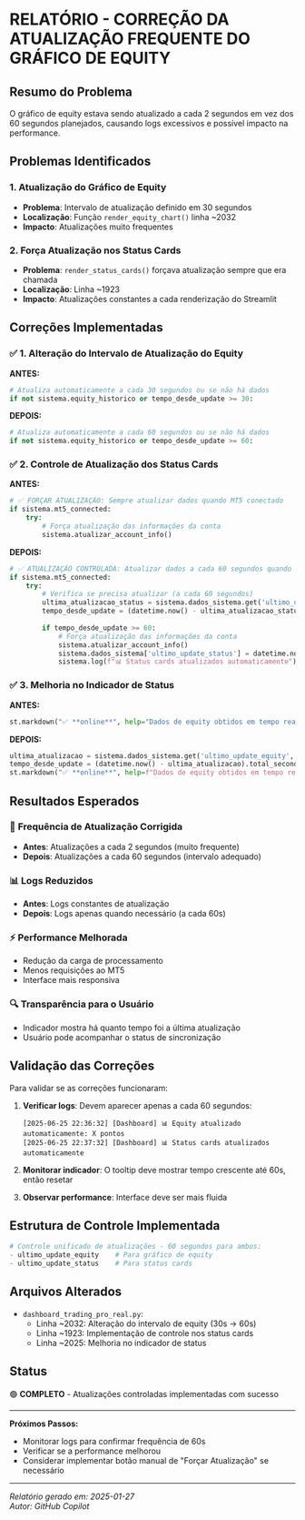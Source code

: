 # RELATÓRIO - CORREÇÃO DA ATUALIZAÇÃO FREQUENTE DO GRÁFICO DE EQUITY

## Resumo do Problema
O gráfico de equity estava sendo atualizado a cada 2 segundos em vez dos 60 segundos planejados, causando logs excessivos e possível impacto na performance.

## Problemas Identificados

### 1. **Atualização do Gráfico de Equity**
- **Problema**: Intervalo de atualização definido em 30 segundos
- **Localização**: Função `render_equity_chart()` linha ~2032
- **Impacto**: Atualizações muito frequentes

### 2. **Força Atualização nos Status Cards**
- **Problema**: `render_status_cards()` forçava atualização sempre que era chamada
- **Localização**: Linha ~1923
- **Impacto**: Atualizações constantes a cada renderização do Streamlit

## Correções Implementadas

### ✅ **1. Alteração do Intervalo de Atualização do Equity**

**ANTES:**
```python
# Atualiza automaticamente a cada 30 segundos ou se não há dados
if not sistema.equity_historico or tempo_desde_update >= 30:
```

**DEPOIS:**
```python
# Atualiza automaticamente a cada 60 segundos ou se não há dados
if not sistema.equity_historico or tempo_desde_update >= 60:
```

### ✅ **2. Controle de Atualização dos Status Cards**

**ANTES:**
```python
# ✅ FORÇAR ATUALIZAÇÃO: Sempre atualizar dados quando MT5 conectado
if sistema.mt5_connected:
    try:
        # Força atualização das informações da conta
        sistema.atualizar_account_info()
```

**DEPOIS:**
```python
# ✅ ATUALIZAÇÃO CONTROLADA: Atualizar dados a cada 60 segundos quando MT5 conectado
if sistema.mt5_connected:
    try:
        # Verifica se precisa atualizar (a cada 60 segundos)
        ultima_atualizacao_status = sistema.dados_sistema.get('ultimo_update_status', datetime.min)
        tempo_desde_update = (datetime.now() - ultima_atualizacao_status).total_seconds()
        
        if tempo_desde_update >= 60:
            # Força atualização das informações da conta
            sistema.atualizar_account_info()
            sistema.dados_sistema['ultimo_update_status'] = datetime.now()
            sistema.log(f"📊 Status cards atualizados automaticamente")
```

### ✅ **3. Melhoria no Indicador de Status**

**ANTES:**
```python
st.markdown("✅ **online**", help="Dados de equity obtidos em tempo real do MetaTrader 5 - Atualização automática ativa")
```

**DEPOIS:**
```python
ultima_atualizacao = sistema.dados_sistema.get('ultimo_update_equity', datetime.now())
tempo_desde_update = (datetime.now() - ultima_atualizacao).total_seconds()
st.markdown("✅ **online**", help=f"Dados de equity obtidos em tempo real do MetaTrader 5 - Última atualização há {tempo_desde_update:.0f}s")
```

## Resultados Esperados

### 🎯 **Frequência de Atualização Corrigida**
- **Antes**: Atualizações a cada 2 segundos (muito frequente)
- **Depois**: Atualizações a cada 60 segundos (intervalo adequado)

### 📊 **Logs Reduzidos**
- **Antes**: Logs constantes de atualização
- **Depois**: Logs apenas quando necessário (a cada 60s)

### ⚡ **Performance Melhorada**
- Redução da carga de processamento
- Menos requisições ao MT5
- Interface mais responsiva

### 🔍 **Transparência para o Usuário**
- Indicador mostra há quanto tempo foi a última atualização
- Usuário pode acompanhar o status de sincronização

## Validação das Correções

Para validar se as correções funcionaram:

1. **Verificar logs**: Devem aparecer apenas a cada 60 segundos:
   ```
   [2025-06-25 22:36:32] [Dashboard] 📊 Equity atualizado automaticamente: X pontos
   [2025-06-25 22:37:32] [Dashboard] 📊 Status cards atualizados automaticamente
   ```

2. **Monitorar indicador**: O tooltip deve mostrar tempo crescente até 60s, então resetar

3. **Observar performance**: Interface deve ser mais fluida

## Estrutura de Controle Implementada

```python
# Controle unificado de atualizações - 60 segundos para ambos:
- ultimo_update_equity    # Para gráfico de equity
- ultimo_update_status    # Para status cards
```

## Arquivos Alterados

- `dashboard_trading_pro_real.py`: 
  - Linha ~2032: Alteração do intervalo de equity (30s → 60s)
  - Linha ~1923: Implementação de controle nos status cards
  - Linha ~2025: Melhoria no indicador de status

## Status

🟢 **COMPLETO** - Atualizações controladas implementadas com sucesso

---

**Próximos Passos:**
- Monitorar logs para confirmar frequência de 60s
- Verificar se a performance melhorou
- Considerar implementar botão manual de "Forçar Atualização" se necessário

---
*Relatório gerado em: 2025-01-27*  
*Autor: GitHub Copilot*
